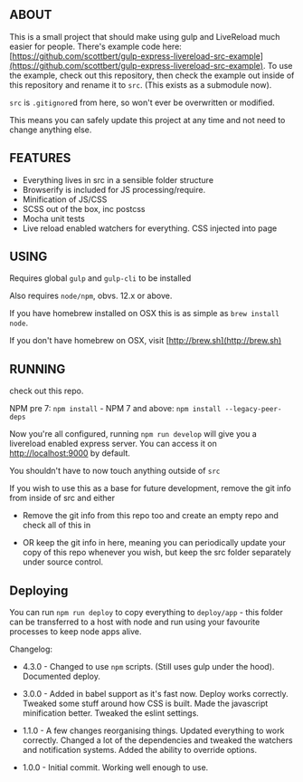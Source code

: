 ## ABOUT
This is a small project that should make using gulp and LiveReload much easier
for people. There's example code here: [https://github.com/scottbert/gulp-express-livereload-src-example](https://github.com/scottbert/gulp-express-livereload-src-example). To use the example,
check out this repository, then check the example out inside of this repository
and rename it to `src`. (This exists as a submodule now).

`src` is `.gitignore`d from here, so won't ever be overwritten or modified.

This means you can safely update this project at any time and not need to
change anything else.

## FEATURES
* Everything lives in src in a sensible folder structure
* Browserify is included for JS processing/require.
* Minification of JS/CSS
* SCSS out of the box, inc postcss
* Mocha unit tests
* Live reload enabled watchers for everything. CSS injected into page

## USING

Requires global `gulp` and `gulp-cli` to be installed

Also requires `node/npm`, obvs. 12.x or above.

If you have homebrew installed on OSX this is as simple as `brew install node`.

If you don't have homebrew on OSX, visit [http://brew.sh](http://brew.sh)

## RUNNING

check out this repo.

NPM pre 7: `npm install` - NPM 7 and above: `npm install --legacy-peer-deps`

Now you're all configured, running `npm run develop` will give you a livereload enabled express server. You can access it on
[http://localhost:9000](http://localhost:9000) by default.

You shouldn't have to now touch anything outside of `src`

If you wish to use this as a base for future development, remove the git info
from inside of src and either

* Remove the git info from this repo too and create an empty repo and check all of this in

* OR keep the git info in here, meaning you can periodically update your copy
of this repo whenever you wish, but keep the src folder separately under source control.

## Deploying

You can run `npm run deploy` to copy everything to `deploy/app` - this folder can be transferred to a host with node and run using your favourite processes to keep node apps alive.

Changelog:

* 4.3.0 - Changed to use `npm` scripts. (Still uses gulp under the hood). Documented deploy.
* 3.0.0 - Added in babel support as it's fast now. Deploy works correctly. Tweaked some stuff around how CSS is built. Made the javascript minification better. Tweaked the eslint settings.
* 1.1.0 - A few changes reorganising things. Updated everything to work correctly.
Changed a lot of the dependencies and tweaked the watchers and notification systems. Added the ability to override options.

* 1.0.0 - Initial commit. Working well enough to use.
